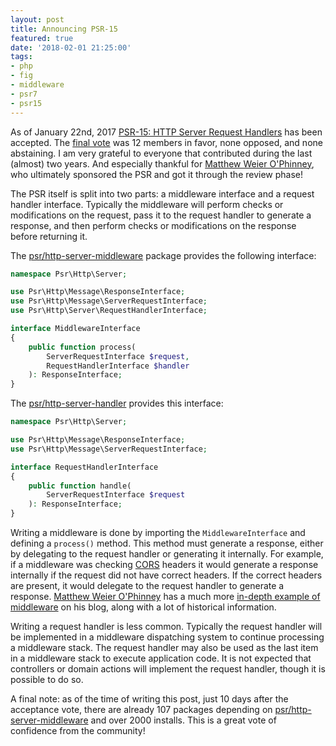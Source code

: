 ```yaml
---
layout: post
title: Announcing PSR-15
featured: true
date: '2018-02-01 21:25:00'
tags:
- php
- fig
- middleware
- psr7
- psr15
---
```


As of January 22nd, 2017 [PSR-15: HTTP Server Request Handlers][psr-15] has been accepted. The [final vote][acceptance-vote] was 12 members in favor, none opposed, and none abstaining. I am very grateful to everyone that contributed during the last (almost) two years. And especially thankful for [Matthew Weier O'Phinney][mwop], who ultimately sponsored the PSR and got it through the review phase!

The PSR itself is split into two parts: a middleware interface and a request handler interface. Typically the middleware will perform checks or modifications on the request, pass it to the request handler to generate a response, and then perform checks or modifications on the response before returning it.

The [psr/http-server-middleware][http-server-middleware] package provides the following interface:

```php
namespace Psr\Http\Server;

use Psr\Http\Message\ResponseInterface;
use Psr\Http\Message\ServerRequestInterface;
use Psr\Http\Server\RequestHandlerInterface;

interface MiddlewareInterface
{
    public function process(
        ServerRequestInterface $request,
        RequestHandlerInterface $handler
    ): ResponseInterface;
}
```

The [psr/http-server-handler][http-server-handler] provides this interface:

```php
namespace Psr\Http\Server;

use Psr\Http\Message\ResponseInterface;
use Psr\Http\Message\ServerRequestInterface;

interface RequestHandlerInterface
{
    public function handle(
        ServerRequestInterface $request
    ): ResponseInterface;
}
```

Writing a middleware is done by importing the `MiddlewareInterface` and defining a `process()` method. This method must generate a response, either by delegating to the request handler or generating it internally. For example, if a middleware was checking [CORS][cors-wiki] headers it would generate a response internally if the request did not have correct headers. If the correct headers are present, it would delegate to the request handler to generate a response. [Matthew Weier O'Phinney][mwop] has a much more [in-depth example of middleware][mwop-psr-15] on his blog, along with a lot of historical information.

Writing a request handler is less common. Typically the request handler will be implemented in a middleware dispatching system to continue processing a middleware stack. The request handler may also be used as the last item in a middleware stack to execute application code. It is not expected that controllers or domain actions will implement the request handler, though it is possible to do so.

A final note: as of the time of writing this post, just 10 days after the acceptance vote, there are already 107 packages depending on [psr/http-server-middleware][http-server-middleware] and over 2000 installs. This is a great vote of confidence from the community!

[acceptance-vote]: https://groups.google.com/d/msg/php-fig/f5lL_QNIrgI/SmYZVw_5AwAJ
[cors-wiki]: https://en.wikipedia.org/wiki/Cross-origin_resource_sharing
[http-server-handler]: https://packagist.org/packages/psr/http-server-handler
[http-server-middleware]: https://packagist.org/packages/psr/http-server-middleware
[mwop]: https://twitter.com/mwop
[mwop-psr-15]: https://mwop.net/blog/2018-01-23-psr-15.html
[psr-15]: https://www.php-fig.org/psr/psr-15/
